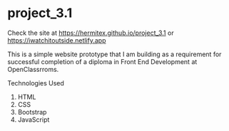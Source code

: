 # project_3.1
Check the site at https://hermitex.github.io/project_3.1 or https://iwatchitoutside.netlify.app

This is a simple website prototype that I am building as a requirement for successful completion of a diploma in Front End Development at OpenClassrroms.

Technologies Used
  1. HTML
  2. CSS
  3. Bootstrap
  4. JavaScript
